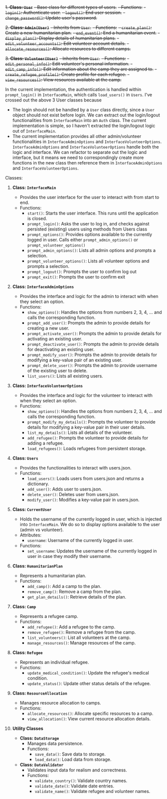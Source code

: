 ~~1. **Class: `User`**~~
~~- Base class for different types of users.~~
~~- Functions:~~
~~- `login()`: Authenticate user.~~
~~- `logout()`: End user session.~~
~~- `change_password()`: Update user's password.~~

~~2. **Class: `Admin(User)`**~~
~~- Inherits from `User`.~~
~~- Functions:~~
~~- `create_plan()`: Create a new humanitarian plan.~~
~~- `end_event()`: End a humanitarian event.~~
~~- `display_plan()`: Display details of humanitarian plans.~~
~~- `edit_volunteer_accounts()`: Edit volunteer account details.~~
~~- `allocate_resources()`: Allocate resources to different camps.~~

~~3. **Class: `Volunteer(User)`**~~
~~- Inherits from `User`.~~
~~- Functions:~~
~~- `edit_personal_info()`: Edit volunteer's personal information.~~
~~- `edit_camp_info()`: Edit information about the camp they are assigned to.~~
~~- `create_refugee_profile()`: Create profile for each refugee.~~
~~- `view_resources()`: View resources available at the camp.~~

In the current implementation, the authentication is handled within `prompt_login()` in `InterfaceMain`, which calls `load_users()` in `Users`. 
I've crossed out the above 3 User classes because 
  - The login should not be handled by a `User` class directly, since a `User` object should not exist before login. We can extract out the login/logout functionalities from `InterfaceMain` into an `Auth` class. The current implementation is simple, so I haven't extracted the login/logout logic out of `InterfaceMain`.
  - The current implementation provides all other admin/volunteer functionalities in `InterfaceAdminOptions` and `InterfaceVolunteerOptions`. `InterfaceAdminOptions` and `InterfaceVolunteerOptions` handle both the logic and interface. We can refactor to separate out the logic and interface, but it means we need to correspondingly create more functions in the new class then reference them in `InterfaceAdminOptions` and `InterfaceVolunteerOptions`.

Classes:

1. **Class: `InterfaceMain`**
   - Provides the user interface for the user to interact with from start to end.
   - Functions:
     - `start()`: Starts the user interface. This runs until the application is closed.
     - `prompt_login()`: Asks the user to log in, and checks against persisted (existing) users using methods from Users class
     - `prompt_options()`: Provides options available to the currently logged in user. Calls either `prompt_admin_options()` or `prompt_volunteer_options()`
     - `prompt_admin_options()`: Lists all admin options and prompts a selection.
     - `prompt_volunteer_options()`: Lists all volunteer options and prompts a selection.
     - `prompt_logout()`: Prompts the user to confirm log out
     - `prompt_exit()`: Prompts the user to confirm exit

1. **Class: `InterfaceAdminOptions`**
   - Provides the interface and logic for the admin to interact with when they select an option.
   - Functions:
     - `show_options()`: Handles the options from numbers 2, 3, 4, ... and calls the corresponding function.
     - `prompt_add_user()`: Prompts the admin to provide details for creating a new user.
     - `prompt_activate_user()`:  Prompts the admin to provide details for activating an existing user.
     - `prompt_deactivate_user()`:  Prompts the admin to provide details for deactivating an existing user.
     - `prompt_modify_user()`:   Prompts the admin to provide details for modifying a key-value pair of an existing user.
     - `prompt_delete_user()`:   Prompts the admin to provide username of the existing user to delete.
     - `list_users()`: Lists all existing users.

1. **Class: `InterfaceVolunteerOptions`**
   - Provides the interface and logic for the volunteer to interact with when they select an option.
   - Functions:
     - `show_options()`: Handles the options from numbers 2, 3, 4, ... and calls the corresponding function.
     - `prompt_modify_my_details()`: Prompts the volunteer to provide details for modifying a key-value pair in their user details.
     - `list_my_details()`: Lists all details of the volunteer.
     - `add_refugee()`:  Prompts the volunteer to provide details for adding a refugee.
     - `load_refugees()`: Loads refugees from persistent storage.

2. **Class: `Users`**
   - Provides the functionalities to interact with users.json.
   - Functions:
     - `load_users()`: Loads users from users.json and returns a dictionary.
     - `add_user()`: Adds user to users.json.
     - `delete_user()`: Deletes user from users.json.
     - `modify_user()`: Modifies a key-value pair in users.json.

2. **Class: `CurrentUser`**
   - Holds the username of the currently logged in user, which is injected into `InterfaceMain`. We do so to display options available to the user (admin vs volunteer).
   - Attributes:
     - `username`: Username of the currently logged in user.
   - Functions:
     - `set_username`: Updates the username of the currently logged in user in case they modify their username.

4. **Class: `HumanitarianPlan`**
   - Represents a humanitarian plan.
   - Functions:
     - `add_camp()`: Add a camp to the plan.
     - `remove_camp()`: Remove a camp from the plan.
     - `get_plan_details()`: Retrieve details of the plan.

5. **Class: `Camp`**
   - Represents a refugee camp.
   - Functions:
     - `add_refugee()`: Add a refugee to the camp.
     - `remove_refugee()`: Remove a refugee from the camp.
     - `list_volunteers()`: List all volunteers at the camp.
     - `manage_resources()`: Manage resources of the camp.

6. **Class: `Refugee`**
   - Represents an individual refugee.
   - Functions:
     - `update_medical_condition()`: Update the refugee's medical condition.
     - `update_status()`: Update other status details of the refugee.

7. **Class: `ResourceAllocation`**
   - Manages resource allocation to camps.
   - Functions:
     - `allocate_resources()`: Allocate specific resources to a camp.
     - `view_allocation()`: View current resource allocation details.

8. **Utility Classes**
   - **Class: `DataStorage`**
     - Manages data persistence.
     - Functions:
       - `save_data()`: Save data to storage.
       - `load_data()`: Load data from storage.
   - **Class: `DataValidator`**
     - Validates input data for realism and correctness.
     - Functions:
       - `validate_country()`: Validate country names.
       - `validate_date()`: Validate date entries.
       - `validate_name()`: Validate refugee and volunteer names.

